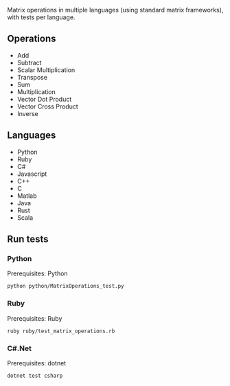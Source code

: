 Matrix operations in multiple languages (using standard matrix frameworks), with tests per language.

Operations
---
- Add
- Subtract
- Scalar Multiplication
- Transpose
- Sum
- Multiplication
- Vector Dot Product
- Vector Cross Product
- Inverse

Languages
---
- Python
- Ruby
- C#
- Javascript
- C++
- C
- Matlab
- Java
- Rust
- Scala

Run tests
---

### Python

Prerequisites: Python

`python python/MatrixOperations_test.py`

### Ruby

Prerequisites: Ruby

`ruby ruby/test_matrix_operations.rb`

### C#.Net

Prerequisites: dotnet

`dotnet test csharp`